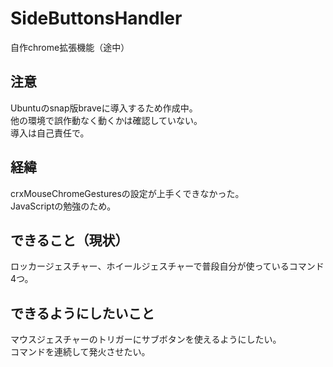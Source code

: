 # SideButtonsHandler  
自作chrome拡張機能（途中）  

## 注意
Ubuntuのsnap版braveに導入するため作成中。  
他の環境で誤作動なく動くかは確認していない。  
導入は自己責任で。  

## 経緯 
crxMouseChromeGesturesの設定が上手くできなかった。  
JavaScriptの勉強のため。

## できること（現状）
ロッカージェスチャー、ホイールジェスチャーで普段自分が使っているコマンド4つ。

## できるようにしたいこと
マウスジェスチャーのトリガーにサブボタンを使えるようにしたい。  
コマンドを連続して発火させたい。
